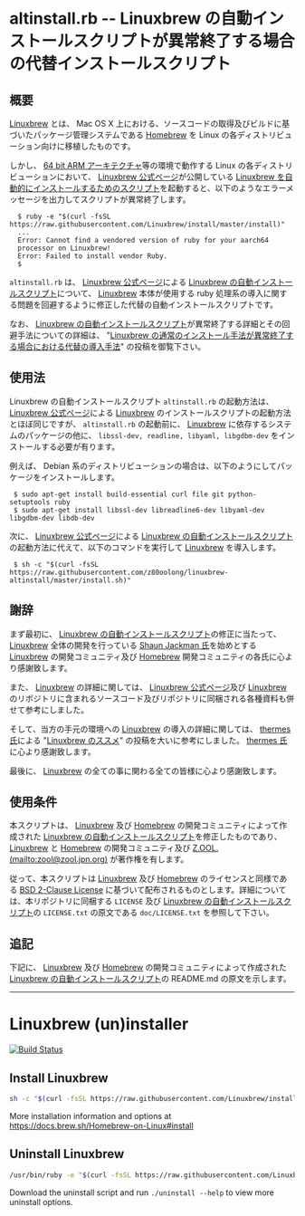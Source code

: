 # altinstall.rb -- Linuxbrew の自動インストールスクリプトが異常終了する場合の代替インストールスクリプト

## 概要

[Linuxbrew][BREW] とは、 Mac OS X 上における、ソースコードの取得及びビルドに基づいたパッケージ管理システムである [Homebrew][HBRW] を Linux の各ディストリビューション向けに移植したものです。

しかし、 [64 bit ARM アーキテクチャ][ARMP]等の環境で動作する Linux の各ディストリビューションにおいて、 [Linuxbrew 公式ページ][BREW]が公開している [Linuxbrew を自動的にインストールするためのスクリプト][BRIN]を起動すると、以下のようなエラーメッセージを出力してスクリプトが異常終了します。

```
  $ ruby -e "$(curl -fsSL https://raw.githubusercontent.com/Linuxbrew/install/master/install)"
  ...
  Error: Cannot find a vendored version of ruby for your aarch64
  processor on Linuxbrew!
  Error: Failed to install vendor Ruby.
  $
```

```altinstall.rb``` は、 [Linuxbrew 公式ページ][BREW]による [Linuxbrew の自動インストールスクリプト][BRIN]について、 [Linuxbrew][BREW] 本体が使用する ruby 処理系の導入に関する問題を回避するように修正した代替の自動インストールスクリプトです。

なお、 [Linuxbrew の自動インストールスクリプト][BRIN]が異常終了する詳細とその回避手法についての詳細は、 "[Linuxbrew の通常のインストール手法が異常終了する場合における代替の導入手法][ZOLQ]" の投稿を御覧下さい。

## 使用法

Linuxbrew の自動インストールスクリプト ```altinstall.rb``` の起動方法は、 [Linuxbrew 公式ページ][BREW]による [Linuxbrew][BREW] のインストールスクリプトの起動方法とほぼ同じですが、 ```altinstall.rb``` の起動前に、 [Linuxbrew][BREW] に依存するシステムのパッケージの他に、 ```libssl-dev, readline, libyaml, libgdbm-dev``` をインストールする必要が有ります。

例えば、 Debian 系のディストリビューションの場合は、以下のようにしてパッケージをインストールします。

```
 $ sudo apt-get install build-essential curl file git python-setuptools ruby
 $ sudo apt-get install libssl-dev libreadline6-dev libyaml-dev libgdbm-dev libdb-dev
```

次に、 [Linuxbrew 公式ページ][BREW]による [Linuxbrew の自動インストールスクリプト][BRIN]の起動方法に代えて、以下のコマンドを実行して [Linuxbrew][BREW] を導入します。

```
 $ sh -c "$(curl -fsSL https://raw.githubusercontent.com/z80oolong/linuxbrew-altinstall/master/install.sh)"
```

## 謝辞

まず最初に、 [Linuxbrew の自動インストールスクリプト][BRIN]の修正に当たって、 [Linuxbrew][BREW] 全体の開発を行っている [Shaun Jackman 氏][SHAU]を始めとする [Linuxbrew][BREW] の開発コミュニティ及び [Homebrew][HBRW] 開発コミュニティの各氏に心より感謝致します。

また、 [Linuxbrew][BREW] の詳細に関しては、 [Linuxbrew 公式ページ][BREW]及び [Linuxbrew][BREW] のリポジトリに含まれるソースコード及びリポジトリに同梱される各種資料も併せて参考にしました。

そして、当方の手元の環境への [Linuxbrew][BREW] の導入の詳細に関しては、 [thermes 氏][THER]による "[Linuxbrew のススメ][THBR]" の投稿を大いに参考にしました。 [thermes 氏][THER]に心より感謝致します。

最後に、 [Linuxbrew][BREW] の全ての事に関わる全ての皆様に心より感謝致します。

## 使用条件

本スクリプトは、 [Linuxbrew][BREW] 及び [Homebrew][HBRW] の開発コミュニティによって作成された [Linuxbrew の自動インストールスクリプト][BRIN]を修正したものであり、 [Linuxbrew][BREW] と [Homebrew][HBRW] の開発コミュニティ及び [Z.OOL. (mailto:zool@zool.jpn.org)][ZOOL] が著作権を有します。

従って、本スクリプトは [Linuxbrew][BREW] 及び [Homebrew][HBRW] のライセンスと同様である [BSD 2-Clause License][BSD2] に基づいて配布されるものとします。詳細については、本リポジトリに同梱する ```LICENSE``` 及び [Linuxbrew の自動インストールスクリプト][BRIN]の ```LICENSE.txt``` の原文である ```doc/LICENSE.txt``` を参照して下さい。

## 追記

下記に、 [Linuxbrew][BREW] 及び [Homebrew][HBRW] の開発コミュニティによって作成された [Linuxbrew の自動インストールスクリプト][BRIN]の README.md の原文を示します。

----

# Linuxbrew (un)installer

[![Build Status](https://travis-ci.org/Linuxbrew/install.svg?branch=master)](https://travis-ci.org/Linuxbrew/install)

## Install Linuxbrew
```bash
sh -c "$(curl -fsSL https://raw.githubusercontent.com/Linuxbrew/install/master/install.sh)"
```

More installation information and options at https://docs.brew.sh/Homebrew-on-Linux#install

## Uninstall Linuxbrew
```bash
/usr/bin/ruby -e "$(curl -fsSL https://raw.githubusercontent.com/Linuxbrew/install/master/uninstall)"
```

Download the uninstall script and run `./uninstall --help` to view more uninstall options.

<!-- 外部リンク一覧 -->

[HBRW]:http://brew.sh/index_ja.html
[BREW]:http://linuxbrew.sh/
[BRIN]:https://github.com/Linuxbrew/install
[ARMP]:https://www.arm.com/
[ZOLQ]:https://qiita.com/z80oolong/items/61feb20a9356532a15da
[SHAU]:http://sjackman.ca/
[THER]:https://qiita.com/thermes
[THBR]:https://qiita.com/thermes/items/926b478ff6e3758ecfea
[BSD2]:https://opensource.org/licenses/BSD-2-Clause
[ZOOL]:http://zool.jpn.org/
